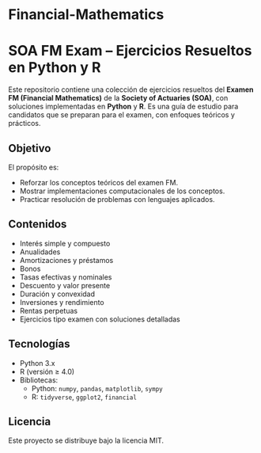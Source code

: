 # Financial-Mathematics

# SOA FM Exam – Ejercicios Resueltos en Python y R

Este repositorio contiene una colección de ejercicios resueltos del **Examen FM (Financial Mathematics)** de la **Society of Actuaries (SOA)**, con soluciones implementadas en **Python** y **R**. Es una guía de estudio para candidatos que se preparan para el examen, con enfoques teóricos y prácticos.

## Objetivo

El propósito es:
- Reforzar los conceptos teóricos del examen FM.
- Mostrar implementaciones computacionales de los conceptos.
- Practicar resolución de problemas con lenguajes aplicados.

## Contenidos

- Interés simple y compuesto
- Anualidades
- Amortizaciones y préstamos
- Bonos
- Tasas efectivas y nominales
- Descuento y valor presente
- Duración y convexidad
- Inversiones y rendimiento
- Rentas perpetuas
- Ejercicios tipo examen con soluciones detalladas

## Tecnologías

- Python 3.x
- R (versión ≥ 4.0)
- Bibliotecas:
  - Python: `numpy`, `pandas`, `matplotlib`, `sympy`
  - R: `tidyverse`, `ggplot2`, `financial`

## Licencia

Este proyecto se distribuye bajo la licencia MIT.

